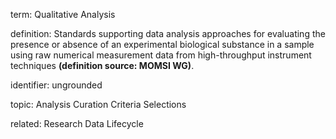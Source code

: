 term: Qualitative Analysis

definition: Standards supporting data analysis approaches for evaluating the presence or absence of an experimental biological substance in a sample using raw numerical measurement data from high-throughput instrument techniques **(definition source: MOMSI WG)**.

identifier: ungrounded

topic: Analysis Curation Criteria Selections

related: Research Data Lifecycle